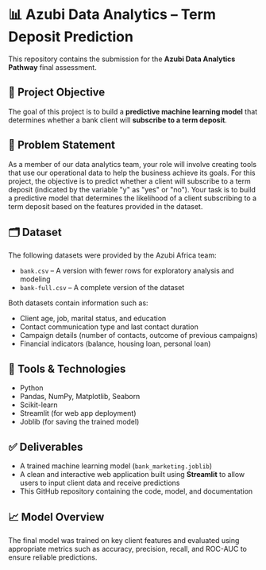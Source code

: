 # 📊 Azubi Data Analytics – Term Deposit Prediction

This repository contains the submission for the **Azubi Data Analytics Pathway** final assessment.

## 🚀 Project Objective

The goal of this project is to build a **predictive machine learning model** that determines whether a bank client will **subscribe to a term deposit**.

## 🧠 Problem Statement

As a member of our data analytics team, your role will involve creating tools that use our operational data to help the business achieve its goals.
For this project, the objective is to predict whether a client will subscribe to a term deposit (indicated by the variable "y" as "yes" or "no"). Your task is to build a predictive model that determines the likelihood of a client subscribing to a term deposit based on the features provided in the dataset.

## 🗂️ Dataset

The following datasets were provided by the Azubi Africa team:

- `bank.csv` – A version with fewer rows for exploratory analysis and modeling
- `bank-full.csv` – A complete version of the dataset

Both datasets contain information such as:
- Client age, job, marital status, and education
- Contact communication type and last contact duration
- Campaign details (number of contacts, outcome of previous campaigns)
- Financial indicators (balance, housing loan, personal loan)

## 🧰 Tools & Technologies

- Python
- Pandas, NumPy, Matplotlib, Seaborn
- Scikit-learn
- Streamlit (for web app deployment)
- Joblib (for saving the trained model)

## ✅ Deliverables

- A trained machine learning model (`bank_marketing.joblib`)
- A clean and interactive web application built using **Streamlit** to allow users to input client data and receive predictions
- This GitHub repository containing the code, model, and documentation

## 📈 Model Overview

The final model was trained on key client features and evaluated using appropriate metrics such as accuracy, precision, recall, and ROC-AUC to ensure reliable predictions.


